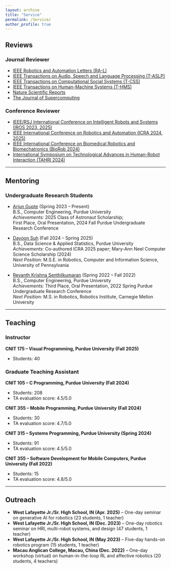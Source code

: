 ```yaml
---
layout: archive
title: "Service"
permalink: /Service/
author_profile: true
---
```


## Reviews
### Journal Reviewer
- [IEEE Robotics and Automation Letters (RA-L)](https://www.ieee-ras.org/publications/ra-l)  
- [IEEE Transactions on Audio, Speech and Language Processing (T-ASLP)](https://ieeexplore.ieee.org/xpl/RecentIssue.jsp?punumber=6570655)  
- [IEEE Transactions on Computational Social Systems (T-CSS)](https://ieeexplore.ieee.org/xpl/RecentIssue.jsp?punumber=6570650)  
- [IEEE Transactions on Human-Machine Systems (T-HMS)](https://ieeexplore.ieee.org/xpl/RecentIssue.jsp?punumber=6221037)  
- [Nature Scientific Reports](https://www.nature.com/srep/)  
- [The Journal of Supercomputing](https://link.springer.com/journal/11227)  

### Conference Reviewer
- [IEEE/RSJ International Conference on Intelligent Robots and Systems (IROS 2023, 2025)](https://iros2025.org/)  
- [IEEE International Conference on Robotics and Automation (ICRA 2024, 2025)](https://2025.ieee-icra.org/)  
- [IEEE International Conference on Biomedical Robotics and Biomechatronics (BioRob 2024)](https://www.biorob2024.org/)  
- [International Symposium on Technological Advances in Human-Robot Interaction (TAHRI 2024)](https://www.tahri.org/)  

---

## Mentoring

### Undergraduate Research Students
- [Arjun Gupte](http://www.smart-laboratory.org/group/Arjun_Gupte.html) (Spring 2023 – Present)  
  B.S., Computer Engineering, Purdue University  
  *Achievements:* 2025 Class of Astronaut Scholarship;  
  First Place, Oral Presentation, 2024 Fall Purdue Undergraduate Research Conference  

- [Dayoon Suh](http://www.smart-laboratory.org/group/Dayoon_Suh.html) (Fall 2024 – Spring 2025)  
  B.S., Data Science & Applied Statistics, Purdue University  
  *Achievements:* Co-authored ICRA 2025 paper; Mary-Ann Neel Computer Science Scholarship (2024)  
  *Next Position:* M.S.E. in Robotics, Computer and Information Science, University of Pennsylvania  

- [Revanth Krishna Senthilkumaran](http://www.smart-laboratory.org/group/Revanth_Krishna_Senthilkumaran.html) (Spring 2022 – Fall 2022)  
  B.S., Computer Engineering, Purdue University  
  *Achievements:* Third Place, Oral Presentation, 2022 Spring Purdue Undergraduate Research Conference  
  *Next Position:* M.S. in Robotics, Robotics Institute, Carnegie Mellon University  

---

## Teaching
### Instructor
**CNIT 175 – Visual Programming, Purdue University (Fall 2025)**  
- Students: 40  

### Graduate Teaching Assistant
**CNIT 105 – C Programming, Purdue University (Fall 2024)**  
- Students: 208  
- TA evaluation score: 4.5/5.0  

**CNIT 355 – Mobile Programming, Purdue University (Fall 2024)**  
- Students: 30  
- TA evaluation score: 4.7/5.0  

**CNIT 315 – Systems Programming, Purdue University (Spring 2024)**  
- Students: 91  
- TA evaluation score: 4.5/5.0  

**CNIT 355 – Software Development for Mobile Computers, Purdue University (Fall 2022)**  
- Students: 15  
- TA evaluation score: 4.8/5.0  

---

## Outreach
- **West Lafayette Jr./Sr. High School, IN (Apr. 2025)** – One-day seminar on generative AI for robotics (23 students, 1 teacher)  
- **West Lafayette Jr./Sr. High School, IN (Dec. 2023)** – One-day robotics seminar on HRI, multi-robot systems, and design (47 students, 1 teacher)  
- **West Lafayette Jr./Sr. High School, IN (May 2023)** – Five-day hands-on robotics program (15 students, 1 teacher)  
- **Macau Anglican College, Macau, China (Dec. 2022)** – One-day workshop (virtual) on human-in-the-loop RL and affective robotics (20 students, 4 teachers)  

